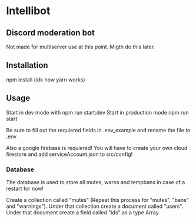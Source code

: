 # Intellibot

## Discord moderation bot

Not made for multiserver use at this point. Migth do this later.

## Installation

npm install (idk how yarn works)

## Usage

Start in dev mode with npm run start:dev
Start in production mode npm run start

Be sure to fill out the requiered fields in .env_example and rename the file to .env

Also a google firebase is requiered! You will have to create your own cloud firestore and add serviceAccount.json to src/config!

### Database

The database is used to store all mutes, warns and tempbans in case of a restart for now!

Create a collection called "mutes" (Repeat this process for "mutes", "bans" and "warnings").
Under that collection create a document called "users".
Under that document create a field called "ids" as a type Array.
